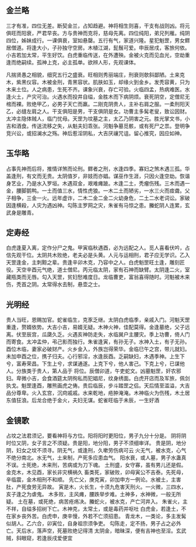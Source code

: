 ## 金兰略
三才有准，四位无差。断契金兰，占知趋避。神将相生则喜，干支有战则凶。将元俱旺而阳衰，严君早丧。方与贵神而克将，慈母先离。四位纯阳，弟兄列雁。纯阴四位，姊妹成行。一课俱衰，室如悬罄。五行有气，家道兴隆。星犯魁罡，男女鳏居僧道。将逢大小，子孙独守空房。木植江湖，髭鬚可爱。申辰居戌，客旅何依。小吉若加太常，平生好饮。白虎重临传送，在外遭殃。金被火克而见血光，空劫重逢而绝嗣续。孤神上克，必主孤单。欲辨人形，先观课体。

凡揣贤愚之相貌，细究五行之盛衰。旺相则秀丽端庄，刑衰则欹斜鄙陋。土来克木，紫黑仪容。木被金刑，青黑容状。肌肤如玉，却缘火到金乡。发秃容黄，只为木来土位。人之病患，生死不齐。课象兴衰，存亡可验。火临四孟，热病难医。水逢火土，产灾可治。火遇水而投井自缢，金胜木而下病阴烦。衰死阴空，定僧尼无棺而裸。败绝甲乙，必男子天亡而羸。二刚克阴贵人，主补右肩之服。一柔刑阳天乙，必缝左肩之人。干支俱阳是男，干支俱阴是女。功曹主多髯老叟，致讼因财。太冲主隐体贼人，临门忧母。天罡为坟墓之主，太乙乃阴害之元。胜光掌文书，小吉和酒食。传送流移之失，从魁夫妇乖张。河魁争墓觅骸，或有死尸之祟。登明争竞兴讼，或招澜水之殇。神后惹淫阴私，大吉厌禳咒诅。留心推究，因应如神。

## 玉华略
占事先神而后将，推情详煞而论刑。鳏者之刑，水逢四季。寡妇之煞木遇三孤。华盖逢刑，有文而无贵。太阴值岁，非妓而亦娼。谋巫作生涯，只因火逢空劫。恢谐身艺业，乃是水入罗垣。木遇双金，艰难瘫跛。木逢二土，秃瘤伤残。三木而遇一金，腰脚鹅鸭。一土而值三水，情性虎狼。一木二土而陋劣，一水三火而痖聋。父子相争，三金一火。远年虚诈，二木二金二金二火幼身危，二土二水老词讼。家破因逢横殺，人灾为遇凶神。勾陈主罗网之灾，朱雀有马惊之患。螣蛇阴人连累，玄武身是雕青。

## 定寿经
白虎逢夏入离，定作分尸之鬼。甲寅临秋遇酉，必为远配之人。觅人喜看伏吟，占信先观干位。太阴共木败绝，老夫必是头黄。人元与运相刑，君子应无学识。乙入天罡逢金，主刺黥之辈。贵逢辛卯木克，乃容中之人。白虎魁罡旺土逢，雕刻匠役。天空辛酉元气绝，道士僧尼。丙元临太阴，家有石神而缺臂。太阴逢二火，室藏瓶类而无唇。勾入天罡，贫妇愁难度日。龙临曹吏，富翁喜得随时。河魁被木来伤，秃首之阴。太常得水去制，悬壶之士。

## 光明经
贵人当旺，恩赐加官。蛇雀临生，克豕乏继。太阴白虎临季，亲戚入门。河魁天罡重逢，赘婿依势。大吉小吉，易婿无疑。木神火神，佳配莫得。金逢墓绝，父子远离。伏至辰宫，瓜瓞久乏。火遇亥神防走失，水临巽户主腰灾。季上功曹，倚人门而寄食。太冲孟仲，弔己影而独行。朱雀逢寅，有孙无子。水神入土，有子无孙。酉位木临，妻家必破财产。火乡金入，外族岂得荣华。金临巳午之宫，带儿就妇。未加申酉之位，携子归夫。心行邪淫，水逢辰酉。乏嗣缺妇，木遇季神。上生下兮，富寿荣昌。下生上兮，求谋通遂。上克下兮，他人害己。下克上兮，已谋他人。分族类于贵人，第人品于
将位。辰僧卯道，午吏蛇文。凶墓魁罡，奸农邪妇。卑微小吉，会食酒筵太阴徇私而犯娼尼，纹身绣面。白虎开店而及军旅，佩剑执戈。魁罡逢酉，雕熊画虎之俦。贵后临辰，步斗踏罡之侣。天后情至滥溢，大吉品分尊卑。火入玄宫，沉疴戚戚。水来乾地，疮肿淹淹。木神临火为伤残，木土居东值狂浪。后龙合绝于金火，夫妇无谋。蛇雀旺临于未辰，一生好酒

## 金镜歌
占坟之法君须记，要看神将与方位。阳将阳时更阳位，男子九分十分是。
阴将阴时位又阴，女子言之不须疑。贵是阳，地分阳，男子不须细审详。
贵是阴，地分阴，妇女之坟不须寻。阴无气，或逢刑，久嗽劳伤病可云
火无气，被水克，心气不绝分南北。水无气，土来制，产死多应患血气。
阳水衰，或人墓，男子水蛊真不误。士死绝，木来刑，苦病或为刀下魂。
土刑盛，女守寡，虽有男儿还是假。金克木，木见酉，家长非灾横祸久
畜类死，家破败，卯母寅公不吉泰。先死母，辛临震，金木相刑不和顺。
先亡父，庚克寅，卯加申方一例论。水被土，主害肚，产死食劳无异故。
寅是木，火长生，十须九危害天刑火。一火微，三四水，亥子逢之为虐鬼。
木多败，主风瘫，腰跌举步难。土神多，水神微，一般无所疑。
土在墓，或死绝，病苦疮疡决。螣蛇火，被水克，产亡河井入。
朱雀火，主不祥，自缢多招树下亡。木神克，太常土，或是毒药并呕吐
白虎金，若逢土，不在家乡丧外苦。白虎申，庚辛慢，外若不亡须招患。
青龙木，一类论，多主发髯似胡人。乙六合，卯寅位，自身祖宗须争吏。
勾陈走，定不扬，男子占之必外亡。天后水，落声空，死墓败绝记得清
太阴金，暗昧深，便有吉神也至淫。玄武贼，斜眼窥，若逢辰戌爱便宜

